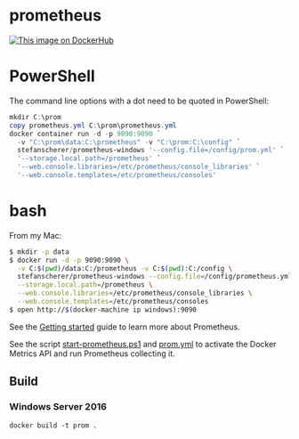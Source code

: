 # prometheus
[![This image on DockerHub](https://img.shields.io/docker/pulls/stefanscherer/prometheus-windows.svg)](https://hub.docker.com/r/stefanscherer/prometheus-windows/)

# PowerShell

The command line options with a dot need to be quoted in PowerShell:

```powershell
mkdir C:\prom
copy prometheus.yml C:\prom\prometheus.yml
docker container run -d -p 9090:9090 `
  -v "C:\prom\data:C:\prometheus" -v "C:\prom:C:\config" `
  stefanscherer/prometheus-windows '--config.file=/config/prom.yml' `
  '--storage.local.path=/prometheus' `
  '--web.console.libraries=/etc/prometheus/console_libraries' `
  '--web.console.templates=/etc/prometheus/consoles'
```

# bash

From my Mac:

```bash
$ mkdir -p data
$ docker run -d -p 9090:9090 \
  -v C:$(pwd)/data:C:/prometheus -v C:$(pwd):C:/config \
  stefanscherer/prometheus-windows --config.file=/config/prometheus.yml \
  --storage.local.path=/prometheus \
  --web.console.libraries=/etc/prometheus/console_libraries \
  --web.console.templates=/etc/prometheus/consoles
$ open http://$(docker-machine ip windows):9090
```

See the [Getting started](https://prometheus.io/docs/introduction/getting_started/) guide to learn more about Prometheus.

See the script [start-prometheus.ps1](https://github.com/StefanScherer/docker-windows-box/blob/main/scripts/prometheus/start-prometheus.ps1) and [prom.yml](https://github.com/StefanScherer/docker-windows-box/blob/main/scripts/prometheus/prom.yml) to activate the Docker Metrics API and run Prometheus collecting it.


## Build

### Windows Server 2016

```
docker build -t prom .
```

